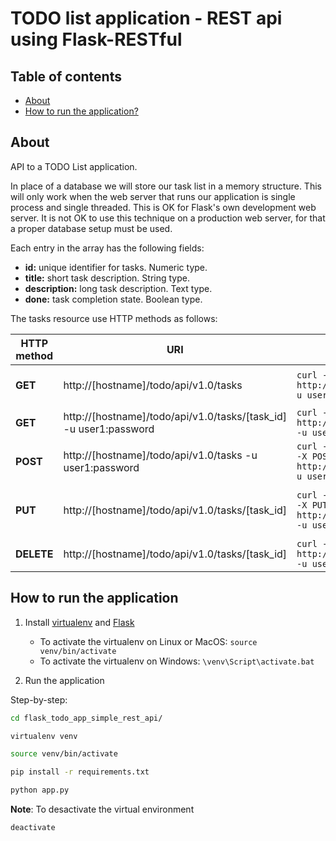 # TODO list application - REST api using Flask-RESTful

## Table of contents

- [About](#about)
- [How to run the application?](#how-to-run-application)

## About

API to a TODO List application.

In place of a database we will store our task list in a memory structure. This will only work when the web server that runs our application is single process and single threaded. This is OK for Flask's own development web server. It is not OK to use this technique on a production web server, for that a proper database setup must be used.

Each entry in the array has the following fields:

- **id:** unique identifier for tasks. Numeric type.
- **title:** short task description. String type.
- **description:** long task description. Text type.
- **done:** task completion state. Boolean type.

The tasks resource use HTTP methods as follows:

| HTTP method |	URI | Example | Action |
| ----------- | --- | ------- | ------ |
| **GET** | http://[hostname]/todo/api/v1.0/tasks | ```curl -i http://localhost:5000/todo/api/v1.0/tasks -u user1:password``` | Retrieve list of tasks |
| **GET** | http://[hostname]/todo/api/v1.0/tasks/[task_id] -u user1:password | ```curl -i http://localhost:5000/todo/api/v1.0/tasks/1 -u user1:password``` | Retrieve a task |
| **POST** | http://[hostname]/todo/api/v1.0/tasks -u user1:password | ```curl -i -H "Content-Type: application/json" -X POST -d '{"title":"Read a book"}' http://localhost:5000/todo/api/v1.0/tasks -u user1:password ``` | Create a new task |
| **PUT** | http://[hostname]/todo/api/v1.0/tasks/[task_id] | ```curl -i -H "Content-Type: application/json" -X PUT -d '{"done":true}' http://localhost:5000/todo/api/v1.0/tasks/2 -u user1:password``` | Update an existing task |
| **DELETE** | http://[hostname]/todo/api/v1.0/tasks/[task_id] | ```curl -X DELETE http://localhost:5000/todo/api/v1.0/tasks/2 -u user1:password``` | Delete a task |

## How to run the application

1. Install [virtualenv](https://virtualenv.pypa.io/en/latest/) and [Flask](https://palletsprojects.com/p/flask/)
	* To activate the virtualenv on Linux or MacOS: ```source venv/bin/activate```
	* To activate the virtualenv on Windows: ```\venv\Script\activate.bat```

2. Run the application

Step-by-step:

```sh
cd flask_todo_app_simple_rest_api/

virtualenv venv

source venv/bin/activate

pip install -r requirements.txt

python app.py
```

**Note**: To desactivate the virtual environment

```sh
deactivate
```